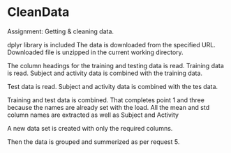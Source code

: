 CleanData
=========

Assignment: Getting & cleaning data.

dplyr library is included
The data is downloaded from the specified URL.
Downloaded file is unzipped in the current working directory.

The column headings for the training and testing data is read.
Training data is read.
Subject and activity data is combined with the training data.

Test data is read.
Subject and activity data is combined with the tes data.

Training and test data is combined. That completes point 1 and three because the names are already set with the load.
All the mean and std column names are extracted as well as Subject and Activity

A new data set is created with only the required columns.

Then the data is grouped and summerized as per request 5.


